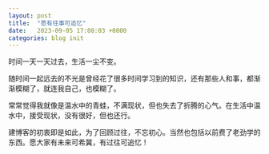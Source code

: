```yaml
---
layout: post
title:  "愿有往事可追忆"
date:   2023-09-05 17:08:03 +0800
categories: blog init
---
```

时间一天一天过去，生活一尘不变。

随时间一起远去的不光是曾经花了很多时间学习到的知识，还有那些人和事，都渐渐模糊了，就连我自己，也模糊了。

常常觉得我就像是温水中的青蛙，不满现状，但也失去了折腾的心气。在生活中温水中，接受现状，没有很好，但也还行。

建博客的初衷即是如此，为了回顾过往，不忘初心。当然也包括以前费了老劲学的东西。愿大家有未来可希冀，有过往可追忆！

